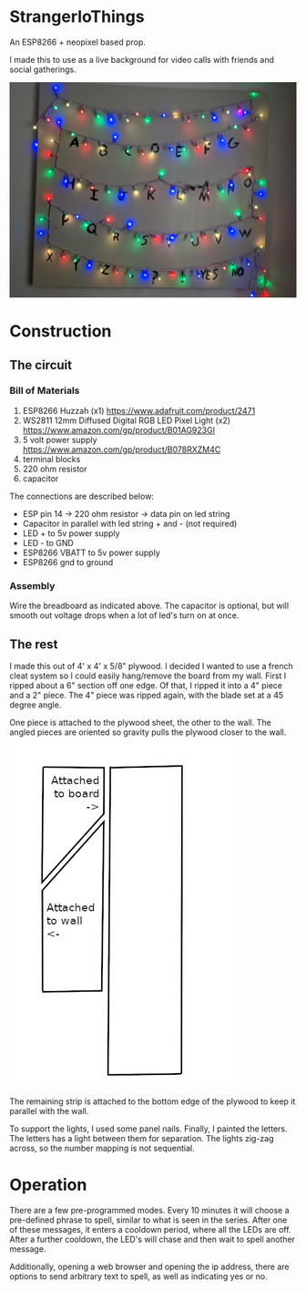 # StrangerIoThings
An ESP8266 + neopixel based prop.

I made this to use as a live background for video calls with friends and social gatherings.

![](Images/lights_on.jpeg)

# Construction

## The circuit

### Bill of Materials

1. ESP8266 Huzzah (x1) https://www.adafruit.com/product/2471
2. WS2811 12mm Diffused Digital RGB LED Pixel Light (x2) https://www.amazon.com/gp/product/B01AG923GI
3. 5 volt power supply https://www.amazon.com/gp/product/B078RXZM4C
4. terminal blocks
5. 220 ohm resistor
6. capacitor

The connections are described below:

* ESP pin 14 -> 220 ohm resistor -> data pin on led string
* Capacitor in parallel with led string + and - (not required)
* LED + to 5v power supply
* LED - to GND
* ESP8266 VBATT to 5v power supply
* ESP8266 gnd to ground


### Assembly

Wire the breadboard as indicated above.
The capacitor is optional, but will smooth out voltage drops when a lot of led's turn on at once.

## The rest

I made this out of 4' x 4' x 5/8" plywood.
I decided I wanted to use a french cleat system so I could easily hang/remove the board from my wall.
First I ripped about a 6" section off one edge.
Of that, I ripped it into a 4" piece and a 2" piece.
The 4" piece was ripped again, with the blade set at a 45 degree angle.

One piece is attached to the plywood sheet, the other to the wall.
The angled pieces are oriented so gravity pulls the plywood closer to the wall.

![](Images/cleat_detail.png)

The remaining strip is attached to the bottom edge of the plywood to keep it parallel with the wall.

To support the lights, I used some panel nails.
Finally, I painted the letters.
The letters has a light between them for separation.
The lights zig-zag across, so the number mapping is not sequential.

# Operation

There are a few pre-programmed modes.
Every 10 minutes it will choose a pre-defined phrase to spell, similar to what is seen in the series.
After one of these messages, it enters a cooldown period, where all the LEDs are off.
After a further cooldown, the LED's will chase and then wait to spell another message.

Additionally, opening a web browser and opening the ip address, there are options to send arbitrary text to spell, as well as indicating yes or no.
